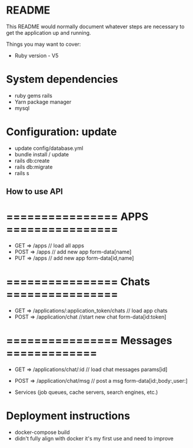 # README

This README would normally document whatever steps are necessary to get the
application up and running.

Things you may want to cover:
* Ruby version  - V5

# System dependencies 
* ruby gems rails 
* Yarn package manager 
* mysql

# Configuration: update  
* update config/database.yml
* bundle install / update
* rails db:create
* rails db:migrate
* rails s

## How to use API
# ================ APPS ================
* GET  => /apps    // load all apps
* POST => /apps    // add new app form-data[name]
* PUT  => /apps    // add new app form-data[id,name]
# ================ Chats ================
* GET  =>  /applications/:application_token/chats  // load app chats 
* POST  => /application/chat  //start new chat form-data[id:token]
# ================ Messages =============
* GET  =>  /applications/chat/:id  // load chat messages params[id]
* POST  => /application/chat/msg  // post a msg form-data[id:,body:,user:]

* Services (job queues, cache servers, search engines, etc.)

# Deployment instructions
* docker-compose build
* didn't fully align with docker it's my first use and need to improve


